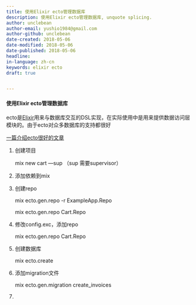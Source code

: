 ```yaml
---
title: 使用Elixir ecto管理数据库
description: 使用Elixir ecto管理数据库, unquote splicing.
author: unclebean
author-email: yushio1984@gmail.com
author-github: unclebean
date-created: 2018-05-06
date-modified: 2018-05-06
date-published: 2018-05-06
headline:
in-language: zh-cn
keywords: elixir ecto 
draft: true


---
```


#### 使用Elixir ecto管理数据库

ecto是[Elixir](https://elixir-lang.org)用来与数据库交互的DSL实现，在实际使用中是用来提供数据访问层模块的。由于ecto对众多数据库的支持都很好

[一篇介绍ecto很好的文章](https://www.toptal.com/elixir/meet-ecto-database-wrapper-for-elixir)

1. 创建项目

   mix new cart —sup （sup 需要supervisor）

2. 添加依赖到mix

3. 创建repo

   mix ecto.gen.repo -r ExampleApp.Repo

   mix ecto.gen.repo Cart.Repo   

4. 修改config.exc，添加repo

   mix ecto.gen.repo Cart.Repo

5. 创建数据库

   mix ecto.create

6. 添加migration文件

   mix ecto.gen.migration create_invoices

7. 
